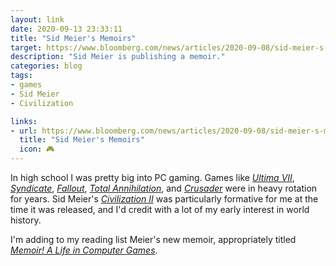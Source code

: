 ```yaml
---
layout: link
date: 2020-09-13 23:33:11
title: "Sid Meier's Memoirs"
target: https://www.bloomberg.com/news/articles/2020-09-08/sid-meier-s-memoir-recounts-the-life-of-legendary-civilization-creator
description: "Sid Meier is publishing a memoir."
categories: blog
tags:
- games
- Sid Meier
- Civilization

links:
- url: https://www.bloomberg.com/news/articles/2020-09-08/sid-meier-s-memoir-recounts-the-life-of-legendary-civilization-creator
  title: "Sid Meier's Memoirs"
  icon: 🎮
---
```


In high school I was pretty big into PC gaming. Games like _[Ultima VII](https://en.wikipedia.org/wiki/Ultima_VII:_The_Black_Gate "Ultima VII")_, _[Syndicate](https://en.wikipedia.org/wiki/Syndicate_(1993_video_game) "Syndicate")_, _[Fallout](https://en.wikipedia.org/wiki/Fallout_(video_game) "Fallout")_, _[Total Annihilation](https://en.wikipedia.org/wiki/Total_Annihilation "Total Annihilation")_, and _[Crusader](https://en.wikipedia.org/wiki/Crusader:_No_Remorse "Crusader")_ were in heavy rotation for years. Sid Meier's _[Civilization II](https://en.wikipedia.org/wiki/Civilization_II "Civilization II")_ was particularly formative for me at the time it was released, and I'd credit with a lot of my early interest in world history.

I'm adding to my reading list Meier's new memoir, appropriately titled _[Memoir! A Life in Computer Games](https://amzn.to/3mluuMs "Sid Meier's Memoir!")_.

